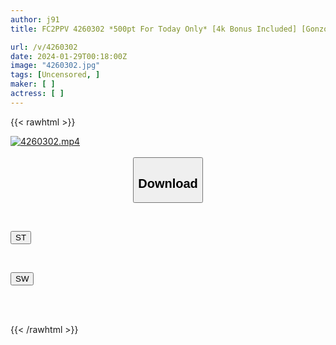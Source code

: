 ```yaml
---
author: j91
title: FC2PPV 4260302 *500pt For Today Only* [4k Bonus Included] [Gonzo / Face Showing] A Housewife Who Spent Too Much On Beauty And Wasted Money Even Though She Was A Housewife Started A Part-Time Job At The Request Of Her Husband, But It Didn’t Last, So She Came To Borrow Money However, I Am Not Able To Repay The Debt, So I Will Expose It.

url: /v/4260302
date: 2024-01-29T00:18:00Z
image: "4260302.jpg"
tags: [Uncensored, ]
maker: [ ]
actress: [ ]
---
```



{{< rawhtml >}}

<div class="video" data-videoid="4yWZWDmBRmI29z">
    <a href="javascript:;">
        <img src="/v/4260302/4260302.jpg" width="WIDTH" height="HEIGHT" alt="4260302.mp4" loading="lazy">
    </a>
</div>

<script type="text/javascript" src="https://j91.asia/asset/on-demand-st.js"></script>

<br>
  <link rel="stylesheet" href="https://j91.asia/asset/bs5.css">
  
  <center>
  <button class="btn btn-primary" type="button" data-bs-toggle="collapse" data-bs-target=".multi-collapse" aria-expanded="false" aria-controls="multiCollapseExample1 multiCollapseExample2"><h2>Download</h2></button></center>
</p>
<div class="row">
  <div class="col">
    <div class="collapse multi-collapse" id="multiCollapseExample1">
      <div class="card card-body">
	      	      <br>
<div class="buttons">  
<p><a href="https://streamtape.to/v/4yWZWDmBRmI29z" target="_blank"><button class="btn-hover color-3"><i class="fa fa-download"></i> ST</button></a></p></div>
    </div>
  </div>
</div>
  <div class="col">
    <div class="collapse multi-collapse" id="multiCollapseExample2">
      <div class="card card-body">
	      <br>
<div class="buttons">
<p><a href="https://flaswish.com/4s62i08hmd45" target="_blank"><button class="btn-hover color-2"><i class="fa fa-download"></i> SW</button></a></p></div>
<br><br>
      </div>
    </div>
  </div>
</div>

{{< /rawhtml >}}